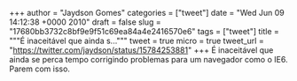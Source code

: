 
+++
author = "Jaydson Gomes"
categories = ["tweet"]
date = "Wed Jun 09 14:12:38 +0000 2010"
draft = false
slug = "17680bb3732c8bf9e9f51c69ea84a4e2416570e6"
tags = ["tweet"]
title = """É inaceitável que ainda s..."""
tweet = true
micro = true
tweet_url = "https://twitter.com/jaydson/status/15784253881"
+++
É inaceitável que ainda se perca tempo corrigindo problemas para um navegador como o IE6. Parem com isso.
